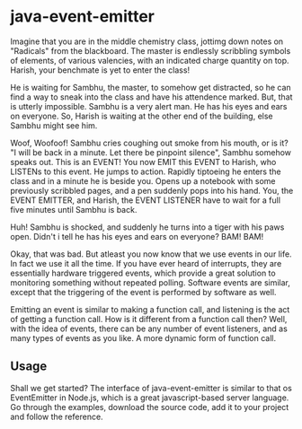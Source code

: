 # java-event-emitter

Imagine that you are in the middle chemistry class, jottimg down notes on "Radicals" from the blackboard. The master is
endlessly scribbling symbols of elements, of various valencies, with an indicated charge quantity on top. Harish, your
benchmate is yet to enter the class!

He is waiting for Sambhu, the master, to somehow get distracted, so he can find a way to sneak into the class and have his
attendence marked. But, that is utterly impossible. Sambhu is a very alert man. He has his eyes and ears on everyone. So,
Harish is waiting at the other end of the building, else Sambhu might see him.

Woof, Woofoof! Sambhu cries coughing out smoke from his mouth, or is it? "I will be back in a minute. Let there be pinpoint
silence", Sambhu somehow speaks out. This is an EVENT! You now EMIT this EVENT to Harish, who LISTENs to this event. He jumps
to action. Rapidly tiptoeing he enters the class and in a minute he is beside you. Opens up a notebook with some previously
scribbled pages, and a pen suddenly pops into his hand. You, the EVENT EMITTER, and Harish, the EVENT LISTENER have to wait
for a full five minutes until Sambhu is back.

Huh! Sambhu is shocked, and suddenly he turns into a tiger with his paws open. Didn't i tell he has his eyes and ears on
everyone? BAM! BAM!

Okay, that was bad. But atleast you now know that we use events in our life. In fact we use it all the time. If you have
ever heard of interrupts, they are essentially hardware triggered events, which provide a great solution to monitoring
something without repeated polling. Software events are similar, except that the triggering of the event is performed by
software as well.

Emitting an event is similar to making a function call, and listening is the act of getting a function call. How is it
different from a function call then? Well, with the idea of events, there can be any number of event listeners, and as
many types of events as you like. A more dynamic form of function call.



## Usage

Shall we get started? The interface of java-event-emitter is similar to that os EventEmitter in Node.js, which is a great
javascript-based server language. Go through the examples, download the source code, add it to your project and follow the
reference.




